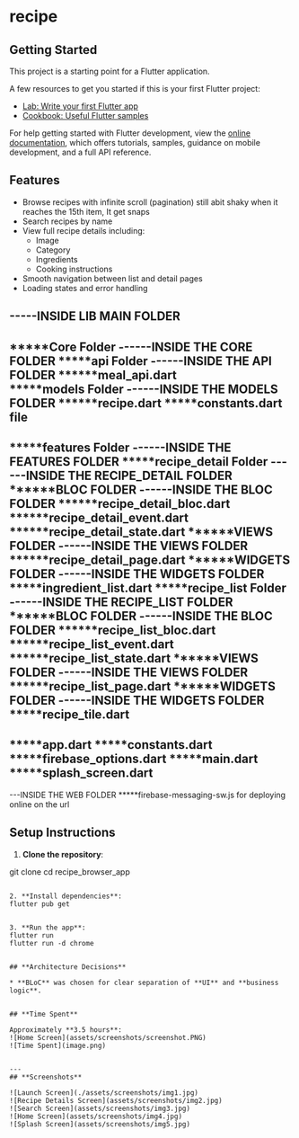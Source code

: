 # recipe

## Getting Started

This project is a starting point for a Flutter application.

A few resources to get you started if this is your first Flutter project:

- [Lab: Write your first Flutter app](https://docs.flutter.dev/get-started/codelab)
- [Cookbook: Useful Flutter samples](https://docs.flutter.dev/cookbook)

For help getting started with Flutter development, view the
[online documentation](https://docs.flutter.dev/), which offers tutorials,
samples, guidance on mobile development, and a full API reference.


## Features

* Browse recipes with infinite scroll (pagination) still abit shaky when it reaches the 15th item, It get snaps
* Search recipes by name
* View full recipe details including:
  * Image
  * Category
  * Ingredients
  * Cooking instructions
* Smooth navigation between list and detail pages
* Loading states and error handling



-----INSIDE LIB MAIN FOLDER
-----------------------------------
*****Core Folder
    ------INSIDE THE CORE FOLDER
    *****api Folder
        ------INSIDE THE API FOLDER
               ******meal_api.dart    
    *****models Folder
        ------INSIDE THE MODELS FOLDER
              ******recipe.dart 
    *****constants.dart file
------------------------------------
*****features Folder
      ------INSIDE THE FEATURES FOLDER
          *****recipe_detail Folder
              ------INSIDE THE RECIPE_DETAIL FOLDER
                    ******BLOC FOLDER 
                    ------INSIDE THE BLOC FOLDER
                          ******recipe_detail_bloc.dart 
                          ******recipe_detail_event.dart 
                          ******recipe_detail_state.dart 
                    ******VIEWS FOLDER 
                    ------INSIDE THE VIEWS FOLDER
                          ******recipe_detail_page.dart
                    ******WIDGETS FOLDER 
                    ------INSIDE THE WIDGETS FOLDER
                          *****ingredient_list.dart
          *****recipe_list Folder
              ------INSIDE THE RECIPE_LIST FOLDER
                    ******BLOC FOLDER 
                    ------INSIDE THE BLOC FOLDER
                          ******recipe_list_bloc.dart 
                          ******recipe_list_event.dart 
                          ******recipe_list_state.dart 
                    ******VIEWS FOLDER 
                    ------INSIDE THE VIEWS FOLDER
                          ******recipe_list_page.dart
                    ******WIDGETS FOLDER 
                    ------INSIDE THE WIDGETS FOLDER
                          *****recipe_tile.dart
--------------------------------------------------------
*****app.dart
*****constants.dart
*****firebase_options.dart
*****main.dart
*****splash_screen.dart
---------------------------------------------------------
---INSIDE THE WEB FOLDER
*****firebase-messaging-sw.js for deploying online on the url

## **Setup Instructions**

1. **Clone the repository**:


git clone <your-repo-url>
cd recipe_browser_app
```

2. **Install dependencies**:
flutter pub get


3. **Run the app**:
flutter run
flutter run -d chrome


## **Architecture Decisions**

* **BLoC** was chosen for clear separation of **UI** and **business logic**.


## **Time Spent**

Approximately **3.5 hours**:
![Home Screen](assets/screenshots/screenshot.PNG)
![Time Spent](image.png)


---
## **Screenshots**

![Launch Screen](./assets/screenshots/img1.jpg)
![Recipe Details Screen](assets/screenshots/img2.jpg)
![Search Screen](assets/screenshots/img3.jpg)
![Home Screen](assets/screenshots/img4.jpg)
![Splash Screen](assets/screenshots/img5.jpg)
